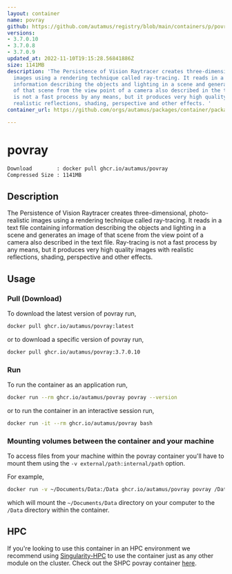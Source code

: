 ```yaml
---
layout: container
name: povray
github: https://github.com/autamus/registry/blob/main/containers/p/povray/spack.yaml
versions:
- 3.7.0.10
- 3.7.0.8
- 3.7.0.9
updated_at: 2022-11-10T19:15:28.56841886Z
size: 1141MB
description: 'The Persistence of Vision Raytracer creates three-dimensional, photo-realistic
  images using a rendering technique called ray-tracing. It reads in a text file containing
  information describing the objects and lighting in a scene and generates an image
  of that scene from the view point of a camera also described in the text file. Ray-tracing
  is not a fast process by any means, but it produces very high quality images with
  realistic reflections, shading, perspective and other effects. '
container_url: https://github.com/orgs/autamus/packages/container/package/povray

---
```

# povray
```bash 
Download        : docker pull ghcr.io/autamus/povray
Compressed Size : 1141MB
```

## Description
The Persistence of Vision Raytracer creates three-dimensional, photo-realistic images using a rendering technique called ray-tracing. It reads in a text file containing information describing the objects and lighting in a scene and generates an image of that scene from the view point of a camera also described in the text file. Ray-tracing is not a fast process by any means, but it produces very high quality images with realistic reflections, shading, perspective and other effects. 

## Usage
### Pull (Download)
To download the latest version of povray run,

```bash
docker pull ghcr.io/autamus/povray:latest
```

or to download a specific version of povray run,

```bash
docker pull ghcr.io/autamus/povray:3.7.0.10
```
### Run
To run the container as an application run,
```bash
docker run --rm ghcr.io/autamus/povray povray --version
```

or to run the container in an interactive session run,
```bash
docker run -it --rm ghcr.io/autamus/povray bash
```

### Mounting volumes between the container and your machine
To access files from your machine within the povray container you'll have to mount them using the `-v external/path:internal/path` option.

For example,
```bash
docker run -v ~/Documents/Data:/Data ghcr.io/autamus/povray povray /Data/myData.csv
```
which will mount the `~/Documents/Data` directory on your computer to the `/Data` directory within the container.

## HPC
If you're looking to use this container in an HPC environment we recommend using [Singularity-HPC](https://singularity-hpc.readthedocs.io) to use the container just as any other module on the cluster. Check out the SHPC povray container [here](https://singularityhub.github.io/singularity-hpc/r/ghcr.io-autamus-povray/).